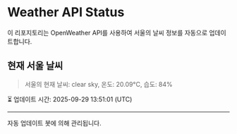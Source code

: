 
# Weather API Status

이 리포지토리는 OpenWeather API를 사용하여 서울의 날씨 정보를 자동으로 업데이트합니다.

## 현재 서울 날씨
> 서울의 현재 날씨: clear sky, 온도: 20.09°C, 습도: 84%

⏳ 업데이트 시간: 2025-09-29 13:51:01 (UTC)

---
자동 업데이트 봇에 의해 관리됩니다.
